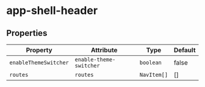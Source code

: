 # app-shell-header

## Properties

| Property              | Attribute               | Type        | Default |
|-----------------------|-------------------------|-------------|---------|
| `enableThemeSwitcher` | `enable-theme-switcher` | `boolean`   | false   |
| `routes`              | `routes`                | `NavItem[]` | []      |
